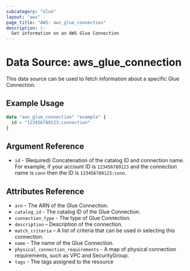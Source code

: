 ```yaml
---
subcategory: "Glue"
layout: "aws"
page_title: "AWS: aws_glue_connection"
description: |-
  Get information on an AWS Glue Connection
---
```


# Data Source: aws_glue_connection

This data source can be used to fetch information about a specific Glue Connection.

## Example Usage

```terraform
data "aws_glue_connection" "example" {
  id = "123456789123:connection"
}
```

## Argument Reference

* `id` - (Required) Concatenation of the catalog ID and connection name. For example, if your account ID is
`123456789123` and the connection name is `conn` then the ID is `123456789123:conn`.

## Attributes Reference

* `arn` - The ARN of the Glue Connection.
* `catalog_id` - The catalog ID of the Glue Connection.
* `connection_type` - The type of Glue Connection.
* `description` – Description of the connection.
* `match_criteria` – A list of criteria that can be used in selecting this connection.
* `name` - The name of the Glue Connection.
* `physical_connection_requirements` - A map of physical connection requirements, such as VPC and SecurityGroup.
* `tags` - The tags assigned to the resource
